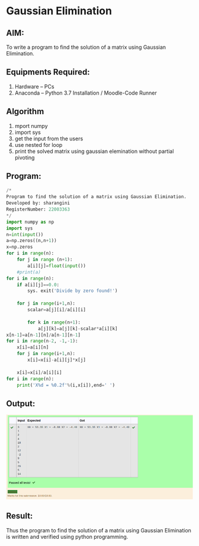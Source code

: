 # Gaussian Elimination

## AIM:
To write a program to find the solution of a matrix using Gaussian Elimination.

## Equipments Required:
1. Hardware – PCs
2. Anaconda – Python 3.7 Installation / Moodle-Code Runner

## Algorithm
1. mport numpy 
2. import sys
3. get the input from the users
4. use nested for loop
5. print the solved matrix using gaussian elemination without partial pivoting


## Program:
```python
/*
Program to find the solution of a matrix using Gaussian Elimination.
Developed by: sharangini
RegisterNumber: 22003363 
*/
import numpy as np
import sys
n=int(input())
a=np.zeros((n,n+1)) 
x=np.zeros
for i in range(n):
    for j in range (n+1):
        a[i][j]=float(input())
    #print(a)
for i in range(n):
    if a[i][j]==0.0:
        sys. exit('Divide by zero found!')
        
    for j in range(i+1,n):
        scalar=a[j][i]/a[i][i]
        
        for k in range(n+1):
            a[j][k]=a[j][k]-scalar*a[i][k]
x[n-1]=a[n-1][n]/a[n-1][n-1]
for i in range(n-2, -1,-1):
    x[i]=a[i][n]
    for j in range(i+1,n):
        x[i]=x[i]-a[i][j]*x[j]
        
    x[i]=x[i]/a[i][i]
for i in range(n):
    print('X%d = %0.2f'%(i,x[i]),end=' ')
```

## Output:
![output](/gaussian.png)


## Result:
Thus the program to find the solution of a matrix using Gaussian Elimination is written and verified using python programming.

